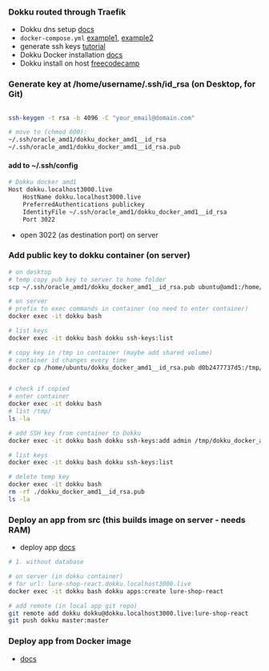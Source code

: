 ### Dokku routed through Traefik

- Dokku dns setup [docs](https://dokku.com/docs/networking/dns/)
- `docker-compose.yml` [example1](https://gist.github.com/GegeDesembri/9e5a49b4c49f6136e2b5b3e7af373c8e), [example2](https://gist.github.com/joshghent/39fa894630b55bd32aabf2bd09544ba3)
- generate ssh keys [tutorial](https://linuxize.com/post/how-to-set-up-ssh-keys-on-ubuntu-20-04/)
- Dokku Docker installation [docs](https://dokku.com/docs/getting-started/install/docker/)
- Dokku install on host [freecodecamp](https://www.freecodecamp.org/news/how-to-build-your-on-heroku-with-dokku/)

### Generate key at /home/username/.ssh/id_rsa (on Desktop, for Git)

```bash

ssh-keygen -t rsa -b 4096 -C "your_email@domain.com"

# move to (chmod 600):
~/.ssh/oracle_amd1/dokku_docker_amd1__id_rsa
~/.ssh/oracle_amd1/dokku_docker_amd1__id_rsa.pub
```

#### add to ~/.ssh/config

```bash
# Dokku docker amd1
Host dokku.localhost3000.live
    HostName dokku.localhost3000.live
    PreferredAuthentications publickey
    IdentityFile ~/.ssh/oracle_amd1/dokku_docker_amd1__id_rsa
    Port 3022
```

- open 3022 (as destination port) on server

### Add public key to dokku container (on server)

```bash
# on desktop
# temp copy pub key to server to home folder
scp ~/.ssh/oracle_amd1/dokku_docker_amd1__id_rsa.pub ubuntu@amd1:/home/ubuntu/dokku_docker_amd1__id_rsa.pub

# on server
# prefix to exec commands in container (no need to enter container)
docker exec -it dokku bash

# list keys
docker exec -it dokku bash dokku ssh-keys:list

# copy key in /tmp in container (maybe add shared volume)
# container id changes every time
docker cp /home/ubuntu/dokku_docker_amd1__id_rsa.pub d0b2477737d5:/tmp/


# check if copied
# enter container
docker exec -it dokku bash
# list /tmp/
ls -la

# add SSH key from container to Dokku
docker exec -it dokku bash dokku ssh-keys:add admin /tmp/dokku_docker_amd1__id_rsa.pub

# list keys
docker exec -it dokku bash dokku ssh-keys:list

# delete temp key
docker exec -it dokku bash
rm -rf ./dokku_docker_amd1__id_rsa.pub
ls -la

```

### Deploy an app from src (this builds image on server - needs RAM)

- deploy app [docs](https://dokku.com/docs/deployment/application-deployment/)

```bash
# 1. without database

# on server (in dokku container)
# for url: lure-shop-react.dokku.localhost3000.live
docker exec -it dokku bash dokku apps:create lure-shop-react

# add remote (in local app git repo)
git remote add dokku dokku@dokku.localhost3000.live:lure-shop-react
git push dokku master:master


```

### Deploy app from Docker image

- [docs](https://dokku.com/docs/deployment/methods/git/#initializing-an-app-repository-from-a-docker-image)
